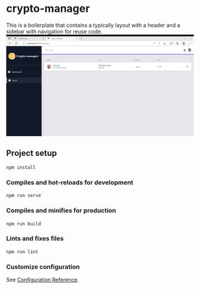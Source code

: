 # crypto-manager
This is a boilerplate that contains a typically layout with a header and a sidebar with navigation for reuse code.<br>
![image info](./src/assets/layout.png)


## Project setup
```
npm install
```

### Compiles and hot-reloads for development
```
npm run serve
```

### Compiles and minifies for production
```
npm run build
```

### Lints and fixes files
```
npm run lint
```

### Customize configuration
See [Configuration Reference](https://cli.vuejs.org/config/).


